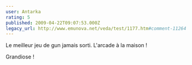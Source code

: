 ```yaml
---
user: Antarka
rating: 5
published: 2009-04-22T09:07:53.000Z
legacy_url: http://www.emunova.net/veda/test/1177.htm#comment-11264
---
```

Le meilleur jeu de gun jamais sorti. L'arcade à la maison !

Grandiose !